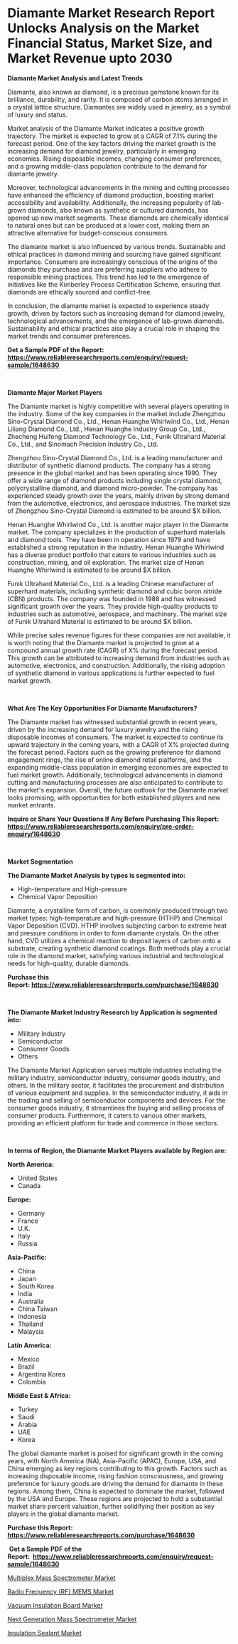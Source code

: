 <p><h1>Diamante Market Research Report Unlocks Analysis on the Market Financial Status, Market Size, and Market Revenue upto 2030</h1></p><p><strong>Diamante Market Analysis and Latest Trends</strong></p>
<p><p>Diamante, also known as diamond, is a precious gemstone known for its brilliance, durability, and rarity. It is composed of carbon atoms arranged in a crystal lattice structure. Diamantes are widely used in jewelry, as a symbol of luxury and status.</p><p>Market analysis of the Diamante Market indicates a positive growth trajectory. The market is expected to grow at a CAGR of 7.1% during the forecast period. One of the key factors driving the market growth is the increasing demand for diamond jewelry, particularly in emerging economies. Rising disposable incomes, changing consumer preferences, and a growing middle-class population contribute to the demand for diamante jewelry.</p><p>Moreover, technological advancements in the mining and cutting processes have enhanced the efficiency of diamond production, boosting market accessibility and availability. Additionally, the increasing popularity of lab-grown diamonds, also known as synthetic or cultured diamonds, has opened up new market segments. These diamonds are chemically identical to natural ones but can be produced at a lower cost, making them an attractive alternative for budget-conscious consumers.</p><p>The diamante market is also influenced by various trends. Sustainable and ethical practices in diamond mining and sourcing have gained significant importance. Consumers are increasingly conscious of the origins of the diamonds they purchase and are preferring suppliers who adhere to responsible mining practices. This trend has led to the emergence of initiatives like the Kimberley Process Certification Scheme, ensuring that diamonds are ethically sourced and conflict-free.</p><p>In conclusion, the diamante market is expected to experience steady growth, driven by factors such as increasing demand for diamond jewelry, technological advancements, and the emergence of lab-grown diamonds. Sustainability and ethical practices also play a crucial role in shaping the market trends and consumer preferences.</p></p>
<p><strong>Get a Sample PDF of the Report:&nbsp; <a href="https://www.reliableresearchreports.com/enquiry/request-sample/1648630">https://www.reliableresearchreports.com/enquiry/request-sample/1648630</a></strong></p>
<p>&nbsp;</p>
<p><strong>Diamante Major Market Players</strong></p>
<p><p>The Diamante market is highly competitive with several players operating in the industry. Some of the key companies in the market include Zhengzhou Sino-Crystal Diamond Co., Ltd., Henan Huanghe Whirlwind Co., Ltd., Henan Liliang Diamond Co., Ltd., Henan Huanghe Industry Group Co., Ltd., Zhecheng Huifeng Diamond Technology Co., Ltd., Funik Ultrahard Material Co., Ltd., and Sinomach Precision Industry Co., Ltd.</p><p>Zhengzhou Sino-Crystal Diamond Co., Ltd. is a leading manufacturer and distributor of synthetic diamond products. The company has a strong presence in the global market and has been operating since 1990. They offer a wide range of diamond products including single crystal diamond, polycrystalline diamond, and diamond micro-powder. The company has experienced steady growth over the years, mainly driven by strong demand from the automotive, electronics, and aerospace industries. The market size of Zhengzhou Sino-Crystal Diamond is estimated to be around $X billion.</p><p>Henan Huanghe Whirlwind Co., Ltd. is another major player in the Diamante market. The company specializes in the production of superhard materials and diamond tools. They have been in operation since 1979 and have established a strong reputation in the industry. Henan Huanghe Whirlwind has a diverse product portfolio that caters to various industries such as construction, mining, and oil exploration. The market size of Henan Huanghe Whirlwind is estimated to be around $X billion.</p><p>Funik Ultrahard Material Co., Ltd. is a leading Chinese manufacturer of superhard materials, including synthetic diamond and cubic boron nitride (CBN) products. The company was founded in 1988 and has witnessed significant growth over the years. They provide high-quality products to industries such as automotive, aerospace, and machinery. The market size of Funik Ultrahard Material is estimated to be around $X billion.</p><p>While precise sales revenue figures for these companies are not available, it is worth noting that the Diamante market is projected to grow at a compound annual growth rate (CAGR) of X% during the forecast period. This growth can be attributed to increasing demand from industries such as automotive, electronics, and construction. Additionally, the rising adoption of synthetic diamond in various applications is further expected to fuel market growth.</p></p>
<p>&nbsp;</p>
<p><strong>What Are The Key Opportunities For Diamante Manufacturers?</strong></p>
<p><p>The Diamante market has witnessed substantial growth in recent years, driven by the increasing demand for luxury jewelry and the rising disposable incomes of consumers. The market is expected to continue its upward trajectory in the coming years, with a CAGR of X% projected during the forecast period. Factors such as the growing preference for diamond engagement rings, the rise of online diamond retail platforms, and the expanding middle-class population in emerging economies are expected to fuel market growth. Additionally, technological advancements in diamond cutting and manufacturing processes are also anticipated to contribute to the market's expansion. Overall, the future outlook for the Diamante market looks promising, with opportunities for both established players and new market entrants.</p></p>
<p><strong>Inquire or Share Your Questions If Any Before Purchasing This Report: <a href="https://www.reliableresearchreports.com/enquiry/pre-order-enquiry/1648630">https://www.reliableresearchreports.com/enquiry/pre-order-enquiry/1648630</a></strong></p>
<p>&nbsp;</p>
<p><strong>Market Segmentation</strong></p>
<p><strong>The Diamante Market Analysis by types is segmented into:</strong></p>
<p><ul><li>High-temperature and High-pressure</li><li>Chemical Vapor Deposition</li></ul></p>
<p><p>Diamante, a crystalline form of carbon, is commonly produced through two market types: high-temperature and high-pressure (HTHP) and Chemical Vapor Deposition (CVD). HTHP involves subjecting carbon to extreme heat and pressure conditions in order to form diamante crystals. On the other hand, CVD utilizes a chemical reaction to deposit layers of carbon onto a substrate, creating synthetic diamond coatings. Both methods play a crucial role in the diamond market, satisfying various industrial and technological needs for high-quality, durable diamonds.</p></p>
<p><strong>Purchase this Report:&nbsp;<a href="https://www.reliableresearchreports.com/purchase/1648630">https://www.reliableresearchreports.com/purchase/1648630</a></strong></p>
<p>&nbsp;</p>
<p><strong>The Diamante Market Industry Research by Application is segmented into:</strong></p>
<p><ul><li>Military Industry</li><li>Semiconductor</li><li>Consumer Goods</li><li>Others</li></ul></p>
<p><p>The Diamante Market Application serves multiple industries including the military industry, semiconductor industry, consumer goods industry, and others. In the military sector, it facilitates the procurement and distribution of various equipment and supplies. In the semiconductor industry, it aids in the trading and selling of semiconductor components and devices. For the consumer goods industry, it streamlines the buying and selling process of consumer products. Furthermore, it caters to various other markets, providing an efficient platform for trade and commerce in those sectors.</p></p>
<p>&nbsp;</p>
<p><strong>In terms of Region, the Diamante Market Players available by Region are:</strong></p>
<p>
    <p> <strong> North America: </strong>
        <ul>
            <li>United States</li>
            <li>Canada</li>
        </ul>
        </p> 
    <p> <strong> Europe: </strong>
        <ul>
            <li>Germany</li>
            <li>France</li>
            <li>U.K.</li>
            <li>Italy</li>
            <li>Russia</li>
        </ul>
        </p> 
    <p> <strong> Asia-Pacific: </strong>
        <ul>
            <li>China</li>
            <li>Japan</li>
            <li>South Korea</li>
            <li>India</li>
            <li>Australia</li>
            <li>China Taiwan</li>
            <li>Indonesia</li>
            <li>Thailand</li>
            <li>Malaysia</li>
        </ul>
        </p> 
    <p> <strong> Latin America: </strong>
        <ul>
            <li>Mexico</li>
            <li>Brazil</li>
            <li>Argentina Korea</li>
            <li>Colombia</li>
        </ul>
        </p> 
    <p> <strong> Middle East & Africa: </strong>
        <ul>
            <li>Turkey</li>
            <li>Saudi</li>
            <li>Arabia</li>
            <li>UAE</li>
            <li>Korea</li>
        </ul>
    </p>
    </p>
<p><p>The global diamante market is poised for significant growth in the coming years, with North America (NA), Asia-Pacific (APAC), Europe, USA, and China emerging as key regions contributing to this growth. Factors such as increasing disposable income, rising fashion consciousness, and growing preference for luxury goods are driving the demand for diamante in these regions. Among them, China is expected to dominate the market, followed by the USA and Europe. These regions are projected to hold a substantial market share percent valuation, further solidifying their position as key players in the global diamante market.</p></p>
<p><strong>Purchase this Report: <a href="https://www.reliableresearchreports.com/purchase/1648630">https://www.reliableresearchreports.com/purchase/1648630</a></strong></p>
<p>&nbsp;<strong>Get a Sample PDF of the Report:&nbsp;&nbsp;<a href="https://www.reliableresearchreports.com/enquiry/request-sample/1648630">https://www.reliableresearchreports.com/enquiry/request-sample/1648630</a></strong></p>
<p><strong></strong></p>
<p><p><a href="https://medium.com/@marcoslemke2023/multiplex-mass-spectrometer-market-size-market-outlook-and-market-forecast-2023-to-2030-9e5a9b095a20">Multiplex Mass Spectrometer Market</a></p><p><a href="https://medium.com/@daishawolff/radio-frequency-rf-mems-market-trends-and-market-analysis-forecasted-for-period-2023-2030-36082b44a1b1">Radio Frequency (RF) MEMS Market</a></p><p><a href="https://github.com/sndrkn/Market-Research-Report-List-1/blob/main/vacuum-insulation-board-market.md">Vacuum Insulation Board Market</a></p><p><a href="https://medium.com/@wilmaheaney/next-generation-mass-spectrometer-market-size-reveals-the-best-marketing-channels-in-global-d37c790f2571">Next Generation Mass Spectrometer Market</a></p><p><a href="https://github.com/amae102299/Market-Research-Report-List-1/blob/main/insulation-sealant-market.md">Insulation Sealant Market</a></p></p>